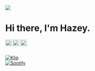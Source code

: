 ![](https://komarev.com/ghpvc/?username=ihxzey&color=blueviolet)
<h1> Hi there, I'm Hazey.</h1>

<a href="https://hazey.xyz">
  <img align="left" alt="Website" width="20px" src="https://raw.githubusercontent.com/ihxzey/ihxzey/main/website.svg" />
</a>
<a href="https://twitter.com/ihxzey">
  <img align="left" alt="Twitter" width="21px" src="https://raw.githubusercontent.com/ihxzey/ihxzey/main/twitter.svg" />
</a>
<a href="https://3.void3.org">
  <img align="left" alt="Minecraft Server" width="21px" src="https://raw.githubusercontent.com/ihxzey/ihxzey/main/minecraft.svg" />
</a>

<br />
<br />

[![Klip](https://github-readme-stats.vercel.app/api?username=ihxzey&show_icons=true&theme=tokyonight)](https://hazey.xyz)
<br />
[![Spotify](https://spotifyreadme-ecru.vercel.app/api/spotify)](https://open.spotify.com/artist/623wO7kR2ChnFUeLafqxM5?si=3CbuIuMYTwyD68Yvlok63w)
<br />
